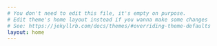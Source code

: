 ```yaml
---
# You don't need to edit this file, it's empty on purpose.
# Edit theme's home layout instead if you wanna make some changes
# See: https://jekyllrb.com/docs/themes/#overriding-theme-defaults
layout: home
---
```

<script src="https://utteranc.es/client.js"
        repo="dewomser/jekyll-my-awesome-site"
        issue-term="pathname"
        label="Linux"
        theme="github-light"
        crossorigin="anonymous"
        async>
</script>
